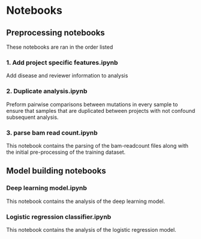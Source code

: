 # Notebooks

## Preprocessing notebooks
These notebooks are ran in the order listed

### 1. Add project specific features.ipynb
Add disease and reviewer information to analysis

### 2. Duplicate analysis.ipynb
Preform pairwise comparisons between mutations in every sample to ensure that 
samples that are duplicated between projects with not confound subsequent 
analysis.

### 3. parse bam read count.ipynb

This notebook contains the parsing of the bam-readcount files along with the 
initial pre-processing of the training dataset.

## Model building notebooks

### Deep learning model.ipynb

This notebook contains the analysis of the deep learning model.

### Logistic regression classifier.ipynb

This notebook contains the
 analysis of the logistic regression model.

